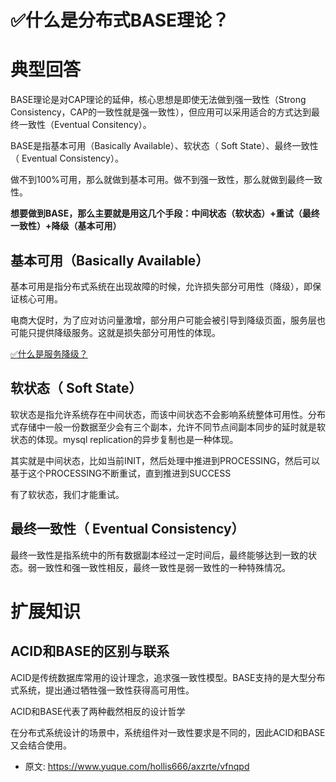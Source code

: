 # ✅什么是分布式BASE理论？
<!--page header-->

<a name="M9UfX"></a>
# 典型回答

BASE理论是对CAP理论的延伸，核心思想是即使无法做到强一致性（Strong Consistency，CAP的一致性就是强一致性），但应用可以采用适合的方式达到最终一致性（Eventual Consitency）。

BASE是指基本可用（Basically Available）、软状态（ Soft State）、最终一致性（ Eventual Consistency）。

做不到100%可用，那么就做到基本可用。做不到强一致性，那么就做到最终一致性。

**想要做到BASE，那么主要就是用这几个手段：中间状态（软状态）+重试（最终一致性）+降级（基本可用）**
<a name="Ogqfu"></a>
## 基本可用（Basically Available）
基本可用是指分布式系统在出现故障的时候，允许损失部分可用性（降级），即保证核心可用。

电商大促时，为了应对访问量激增，部分用户可能会被引导到降级页面，服务层也可能只提供降级服务。这就是损失部分可用性的体现。

[✅什么是服务降级？](https://www.yuque.com/hollis666/axzrte/eukvb5?view=doc_embed)

<a name="R7rab"></a>
## 软状态（ Soft State）
软状态是指允许系统存在中间状态，而该中间状态不会影响系统整体可用性。分布式存储中一般一份数据至少会有三个副本，允许不同节点间副本同步的延时就是软状态的体现。mysql replication的异步复制也是一种体现。

其实就是中间状态，比如当前INIT，然后处理中推进到PROCESSING，然后可以基于这个PROCESSING不断重试，直到推进到SUCCESS

有了软状态，我们才能重试。
<a name="eGM84"></a>
## 最终一致性（ Eventual Consistency）
最终一致性是指系统中的所有数据副本经过一定时间后，最终能够达到一致的状态。弱一致性和强一致性相反，最终一致性是弱一致性的一种特殊情况。
<a name="CqOPw"></a>
# 扩展知识
<a name="OpS2p"></a>
## ACID和BASE的区别与联系

ACID是传统数据库常用的设计理念，追求强一致性模型。BASE支持的是大型分布式系统，提出通过牺牲强一致性获得高可用性。

ACID和BASE代表了两种截然相反的设计哲学

在分布式系统设计的场景中，系统组件对一致性要求是不同的，因此ACID和BASE又会结合使用。


<!--page footer-->
- 原文: <https://www.yuque.com/hollis666/axzrte/vfnqpd>